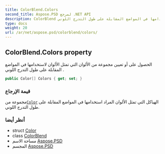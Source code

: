 ```yaml
---
title: ColorBlend.Colors
second_title: Aspose.PSD لمرجع .NET API
description: ColorBlend ملكية. الحصول على أو تعيين مجموعة من الألوان التي تمثل الألوان لاستخدامها في المواضع المقابلة على طول التدرج اللوني .
type: docs
weight: 20
url: /ar/net/aspose.psd/colorblend/colors/
---
```

## ColorBlend.Colors property

الحصول على أو تعيين مجموعة من الألوان التي تمثل الألوان لاستخدامها في المواضع المقابلة على طول التدرج اللوني .

```csharp
public Color[] Colors { get; set; }
```

### قيمة الإرجاع

مجموعة من[`Color`](../../color/) الهياكل التي تمثل الألوان المراد استخدامها في المواضع المقابلة على طول التدرج اللوني.

### أنظر أيضا

* struct [Color](../../color/)
* class [ColorBlend](../)
* مساحة الاسم [Aspose.PSD](../../colorblend/)
* المجسم [Aspose.PSD](../../../)


